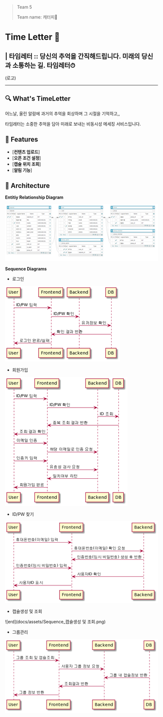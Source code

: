 > Team 5
>
> Team name: 캐터피🐛

# Time Letter 📮

## | 타임레터 :: 당신의 추억을 간직해드립니다. 미래의 당신과 소통하는 길. 타임레터⏱

(로고)

------

## 🔍 What's TimeLetter

어느날, 울린 알람에 과거의 추억을 회상하며 그 시절을 기억하고,,

타임레터는 소중한 추억을 담아 미래로 보내는 비동시성 메세징 서비스입니다.



## 🏓 Features

- [**컨텐츠 업로드**]
- [**오픈 조건 설정**]
- [**캡슐 위치 조회**]
- [**알림 기능**]



## 🔧 Architecture

**Entitiy Relationship Diagram**

![erd](docs/assets/erd.png)



**Sequence Diagrams**

- 로그인

![erd](docs/assets/Sequence_로그인.png)



- 회원가입

![erd](docs/assets/Sequence_회원가입.png)



- ID/PW 찾기

![erd](docs/assets/Sequence_ID,비밀번호찾기.png)



- 캡슐생성 및 조회

![erd](docs/assets/Sequence_캡슐생성 및 조회.png)



- 그룹관리

![erd](docs/assets/Sequence_그룹관리.png)

